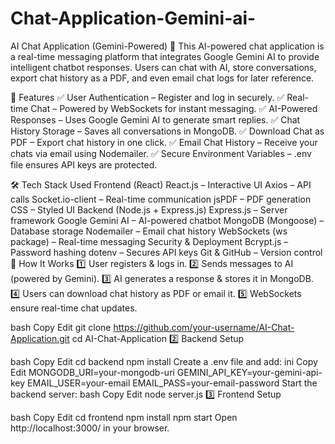 # Chat-Application-Gemini-ai-

AI Chat Application (Gemini-Powered) 🚀
This AI-powered chat application is a real-time messaging platform that integrates Google Gemini AI to provide intelligent chatbot responses. Users can chat with AI, store conversations, export chat history as a PDF, and even email chat logs for later reference.

🌟 Features
✅ User Authentication – Register and log in securely.
✅ Real-time Chat – Powered by WebSockets for instant messaging.
✅ AI-Powered Responses – Uses Google Gemini AI to generate smart replies.
✅ Chat History Storage – Saves all conversations in MongoDB.
✅ Download Chat as PDF – Export chat history in one click.
✅ Email Chat History – Receive your chats via email using Nodemailer.
✅ Secure Environment Variables – .env file ensures API keys are protected.

🛠️ Tech Stack Used
Frontend (React)
React.js – Interactive UI
Axios – API calls
Socket.io-client – Real-time communication
jsPDF – PDF generation
CSS – Styled UI
Backend (Node.js + Express.js)
Express.js – Server framework
Google Gemini AI – AI-powered chatbot
MongoDB (Mongoose) – Database storage
Nodemailer – Email chat history
WebSockets (ws package) – Real-time messaging
Security & Deployment
Bcrypt.js – Password hashing
dotenv – Secures API keys
Git & GitHub – Version control
🚀 How It Works
1️⃣ User registers & logs in.
2️⃣ Sends messages to AI (powered by Gemini).
3️⃣ AI generates a response & stores it in MongoDB.
4️⃣ Users can download chat history as PDF or email it.
5️⃣ WebSockets ensure real-time chat updates.

bash
Copy
Edit
git clone https://github.com/your-username/AI-Chat-Application.git
cd AI-Chat-Application
2️⃣ Backend Setup

bash
Copy
Edit
cd backend
npm install
Create a .env file and add:
ini
Copy
Edit
MONGODB_URI=your-mongodb-uri
GEMINI_API_KEY=your-gemini-api-key
EMAIL_USER=your-email
EMAIL_PASS=your-email-password
Start the backend server:
bash
Copy
Edit
node server.js
3️⃣ Frontend Setup

bash
Copy
Edit
cd frontend
npm install
npm start
Open http://localhost:3000/ in your browser.

